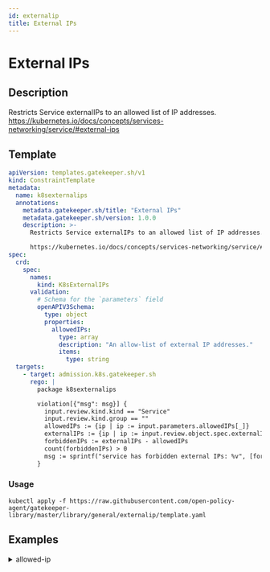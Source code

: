 ```yaml
---
id: externalip
title: External IPs
---
```


# External IPs

## Description
Restricts Service externalIPs to an allowed list of IP addresses.
https://kubernetes.io/docs/concepts/services-networking/service/#external-ips

## Template
```yaml
apiVersion: templates.gatekeeper.sh/v1
kind: ConstraintTemplate
metadata:
  name: k8sexternalips
  annotations:
    metadata.gatekeeper.sh/title: "External IPs"
    metadata.gatekeeper.sh/version: 1.0.0
    description: >-
      Restricts Service externalIPs to an allowed list of IP addresses.

      https://kubernetes.io/docs/concepts/services-networking/service/#external-ips
spec:
  crd:
    spec:
      names:
        kind: K8sExternalIPs
      validation:
        # Schema for the `parameters` field
        openAPIV3Schema:
          type: object
          properties:
            allowedIPs:
              type: array
              description: "An allow-list of external IP addresses."
              items:
                type: string
  targets:
    - target: admission.k8s.gatekeeper.sh
      rego: |
        package k8sexternalips

        violation[{"msg": msg}] {
          input.review.kind.kind == "Service"
          input.review.kind.group == ""
          allowedIPs := {ip | ip := input.parameters.allowedIPs[_]}
          externalIPs := {ip | ip := input.review.object.spec.externalIPs[_]}
          forbiddenIPs := externalIPs - allowedIPs
          count(forbiddenIPs) > 0
          msg := sprintf("service has forbidden external IPs: %v", [forbiddenIPs])
        }

```

### Usage
```shell
kubectl apply -f https://raw.githubusercontent.com/open-policy-agent/gatekeeper-library/master/library/general/externalip/template.yaml
```
## Examples
<details>
<summary>allowed-ip</summary>

<details>
<summary>constraint</summary>

```yaml
apiVersion: constraints.gatekeeper.sh/v1beta1
kind: K8sExternalIPs
metadata:
  name: external-ips
spec:
  match:
    kinds:
      - apiGroups: [""]
        kinds: ["Service"]
  parameters:
    allowedIPs:
      - "203.0.113.0"

```

Usage

```shell
kubectl apply -f https://raw.githubusercontent.com/open-policy-agent/gatekeeper-library/master/library/general/externalip/samples/allowed-ip/constraint.yaml
```

</details>

<details>
<summary>example-allowed</summary>

```yaml
apiVersion: v1
kind: Service
metadata:
  name: allowed-external-ip
spec:
  selector:
    app: MyApp
  ports:
    - name: http
      protocol: TCP
      port: 80
      targetPort: 8080
  externalIPs:
    - 203.0.113.0

```

Usage

```shell
kubectl apply -f https://raw.githubusercontent.com/open-policy-agent/gatekeeper-library/master/library/general/externalip/samples/allowed-ip/example_allowed.yaml
```

</details>
<details>
<summary>example-disallowed</summary>

```yaml
apiVersion: v1
kind: Service
metadata:
  name: disallowed-external-ip
spec:
  selector:
    app: MyApp
  ports:
  - name: http
    protocol: TCP
    port: 80
    targetPort: 8080
  externalIPs:
    - 1.1.1.1

```

Usage

```shell
kubectl apply -f https://raw.githubusercontent.com/open-policy-agent/gatekeeper-library/master/library/general/externalip/samples/allowed-ip/example_disallowed.yaml
```

</details>


</details>